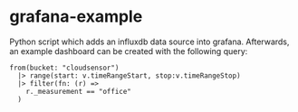 # grafana-example

Python script which adds an influxdb data source into grafana.
Afterwards, an example dashboard can be created with the following
query:

```
from(bucket: "cloudsensor")
  |> range(start: v.timeRangeStart, stop:v.timeRangeStop)
  |> filter(fn: (r) =>
    r._measurement == "office"
  )
```
